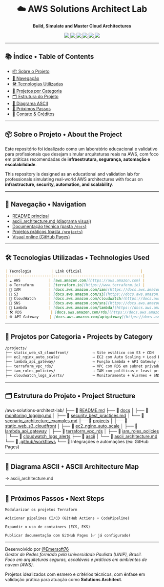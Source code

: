 <h1 align="center">☁️ AWS Solutions Architect Lab</h1>
<p align="center"><strong>Build, Simulate and Master Cloud Architectures</strong></p>

<p align="center">
  <a href="https://aws.amazon.com/" target="_blank">
    <img src="https://img.shields.io/badge/AWS-Cloud-orange?logo=amazonaws&style=for-the-badge" />
  </a>
  <a href="https://www.terraform.io/" target="_blank">
    <img src="https://img.shields.io/badge/Terraform-IaC-7B42BC?logo=terraform&style=for-the-badge" />
  </a>
  <a href="https://docs.aws.amazon.com/lambda/" target="_blank">
    <img src="https://img.shields.io/badge/Serverless-Lambda-yellow?logo=awslambda&style=for-the-badge" />
  </a>
  <a href="https://docs.aws.amazon.com/IAM/latest/UserGuide/introduction.html" target="_blank">
    <img src="https://img.shields.io/badge/Security-IAM-blue?logo=amazonaws&style=for-the-badge" />
  </a>
  <a href="https://docs.aws.amazon.com/vpc/" target="_blank">
    <img src="https://img.shields.io/badge/Networking-VPC-green?style=for-the-badge" />
  </a>
  <a href="https://Emersoft76.github.io/aws-solutions-architect-lab" target="_blank">
    <img src="https://img.shields.io/badge/Docs-Online-success?logo=github&style=for-the-badge" />
  </a>
</p>

---

## 📚 Índice • Table of Contents

- [📦 Sobre o Projeto](#-sobre-o-projeto--about-the-project)
- [🧭 Navegação](#-navegação--navigation)
- [🛠️ Tecnologias Utilizadas](#-tecnologias-utilizadas--technologies-used)
- [🚧 Projetos por Categoria](#-projetos-por-categoria--projects)
- [🗂️ Estrutura do Projeto](#-estrutura-do-projeto--project-structure)
- [🧭 Diagrama ASCII](#-diagrama-ascii--ascii-diagram)
- [🧠 Próximos Passos](#-próximos-passos--next-steps)
- [🤝 Contato & Créditos](#-contato--créditos)

---

## 📦 Sobre o Projeto • About the Project

Este repositório foi idealizado como um laboratório educacional e validativo para profissionais que desejam simular arquiteturas reais na AWS, com foco em práticas recomendadas de **infraestrutura, segurança, automação e escalabilidade**.

This repository is designed as an educational and validation lab for professionals simulating real-world AWS architectures with focus on **infrastructure, security, automation, and scalability**.

---

## 🧭 Navegação • Navigation

- [README principal](./README.md)
- [ascii_architecture.md (diagrama visual)](./ascii/ascii_architecture.md)
- [Documentação técnica (pasta `/docs`)](./docs/)
- [Projetos práticos (pasta `/projects`)](./projects/)
- [Visual online (GitHub Pages)](https://Emersoft76.github.io/aws-solutions-architect-lab)

---

## 🛠️ Tecnologias Utilizadas • Technologies Used

```markdown
| Tecnologia         | Link Oficial                           |
|--------------------|-----------------------------------------|
| ☁️ AWS             | [aws.amazon.com](https://aws.amazon.com) |
| ⚙️ Terraform       | [terraform.io](https://www.terraform.io) |
| 📘 IAM             | [docs.aws.amazon.com/iam](https://docs.aws.amazon.com/iam) |
| 📂 S3              | [docs.aws.amazon.com/s3](https://docs.aws.amazon.com/s3) |
| 📡 CloudWatch      | [docs.aws.amazon.com/cloudwatch](https://docs.aws.amazon.com/cloudwatch) |
| 🔔 SNS             | [docs.aws.amazon.com/sns](https://docs.aws.amazon.com/sns) |
| 🚀 Lambda          | [docs.aws.amazon.com/lambda](https://docs.aws.amazon.com/lambda) |
| 🛠️ RDS             | [docs.aws.amazon.com/rds](https://docs.aws.amazon.com/rds) |
| 🌐 API Gateway     | [docs.aws.amazon.com/apigateway](https://docs.aws.amazon.com/apigateway) |
```

---

## 🚧 Projetos por Categoria • Projects by Category

```markdown
/projects/
├── static_web_s3_cloudfront/           → Site estático com S3 + CDN
├── ec2_nginx_auto_scale/               → EC2 com Auto Scaling + Load Balancer
├── lambda_api_gateway/                 → Função Lambda + API Gateway (Serverless)
├── terraform_vpc_rds/                  → VPC com RDS em subnet privada
├── iam_roles_policies/                 → IAM com políticas e least privilege
├── cloudwatch_logs_alerts/             → Monitoramento + Alarmes + SNS
```
---

## 🗂️ Estrutura do Projeto • Project Structure

/aws-solutions-architect-lab/
├── 📄 [README.md](./README.md)
├── 📁 [docs](./docs/)
│   ├── 📄 [monitoring_logging.md](./docs/monitoring_logging.md)
│   ├── 📄 [security_best_practices.md](./docs/security_best_practices.md)
│   └── 📄 [scenario_architecture_examples.md](./docs/scenario_architecture_examples.md)
├── 📁 [projects](./projects/)
│   ├── 📁 [static_web_s3_cloudfront](./projects/static_web_s3_cloudfront/)
│   ├── 📁 [ec2_nginx_auto_scale](./projects/ec2_nginx_auto_scale/)
│   ├── 📁 [lambda_api_gateway](./projects/lambda_api_gateway/)
│   ├── 📁 [terraform_vpc_rds](./projects/terraform_vpc_rds/)
│   ├── 📁 [iam_roles_policies](./projects/iam_roles_policies/)
│   └── 📁 [cloudwatch_logs_alerts](./projects/cloudwatch_logs_alerts/)
├── 📁 [ascii](./ascii/)
│   └── 📄 [ascii_architecture.md](./ascii/ascii_architecture.md)
└── 📁 [.github/workflows](./.github/workflows/)
    └── 📄 Integrações e automações (ex: GitHub Pages)

---

## 🧭 Diagrama ASCII • ASCII Architecture Map

→ ascii_architecture.md

---

## 🧠 Próximos Passos • Next Steps

    Modularizar os projetos Terraform

    Adicionar pipelines CI/CD (GitHub Actions + CodePipeline)

    Expandir o uso de containers (ECS, EKS)

    Publicar documentação com GitHub Pages (✅ já configurado)

  ---

  Desenvolvido por [@Emersoft76](https://github.com/Emersoft76)  
_Gestor de Redes formado pela Universidade Paulista (UNIP), Brasil._  
_Foco em arquiteturas seguras, escaláveis e práticas em ambientes de nuvem (AWS)._  

Projetos idealizados com esmero e critérios técnicos, com ênfase em validação prática para atuação como **Solutions Architect**.
